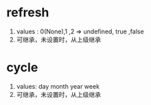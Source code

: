 
# refresh 
1.  values : 0(None),1 ,2 => undefined, true ,false 
2.  可继承，未设置时，从上级继承 

# cycle
1. values: day month year week  
2. 可继承，未设置时，从上级继承 



